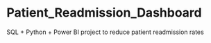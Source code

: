 # Patient_Readmission_Dashboard
SQL + Python + Power BI project to reduce patient readmission rates
